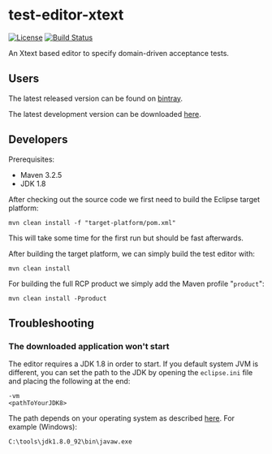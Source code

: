 test-editor-xtext
=================

[![License](http://img.shields.io/badge/license-EPL-blue.svg?style=flat)](https://www.eclipse.org/legal/epl-v10.html)
[![Build Status](https://ci.testeditor.org/buildStatus/icon?job=test-editor-xtext_develop)](https://ci.testeditor.org/job/test-editor-xtext_develop)

An Xtext based editor to specify domain-driven acceptance tests.

## Users

The latest released version can be found on [bintray](https://bintray.com/test-editor/test-editor/testeditor-app).

The latest development version can be downloaded [here](https://ci.testeditor.org/job/test-editor/job/test-editor-xtext/job/develop/lastSuccessfulBuild/artifact/rcp/org.testeditor.rcp4.product/target/products/).



## Developers

Prerequisites:

- Maven 3.2.5
- JDK 1.8

After checking out the source code we first need to build the Eclipse target platform:

    mvn clean install -f "target-platform/pom.xml"
    
This will take some time for the first run but should be fast afterwards.

After building the target platform, we can simply build the test editor with:

    mvn clean install

For building the full RCP product we simply add the Maven profile "`product`":

    mvn clean install -Pproduct

## Troubleshooting

### The downloaded application won't start

 The editor requires a JDK 1.8 in order to start. If you default system JVM is different, you can set the path to the JDK by opening the `eclipse.ini` file and placing the following at the end:
 
    -vm
    <pathToYourJDK8>
    
The path depends on your operating system as described [here](https://wiki.eclipse.org/index.php?title=Eclipse.ini&redirect=no#Specifying_the_JVM). For example (Windows):

    C:\tools\jdk1.8.0_92\bin\javaw.exe

